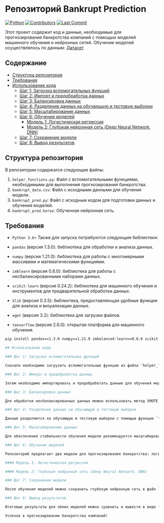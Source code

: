 # Репозиторий Bankrupt Prediction

[![Python](https://img.shields.io/badge/Python-3.7%2B-blue.svg)](https://www.python.org/downloads/release/python-370/)
[![Contributors](https://img.shields.io/github/contributors/BUBLET/bankrupt_pred.svg)](https://github.com/BUBLET/bankrupt_pred/graphs/contributors)
[![Last Commit](https://img.shields.io/github/last-commit/BUBLET/bankrupt_pred.svg)](https://github.com/BUBLET/bankrupt_pred/commits/master)  

Этот проект содержит код и данные, необходимые для прогнозирования банкротства компаний с помощью моделей машинного обучения и нейронных сетей.
Обучение моделей осуществлялось по данным: [Датасет](https://www.kaggle.com/datasets/fedesoriano/company-bankruptcy-prediction)

## Содержание

- [Структура репозитория](#структура-репозитория)
- [Требования](#Требования)
- [Использование кода](#использование-кода)
  - [Шаг 1: Загрузка вспомогательных функций](#шаг-1-загрузка-вспомогательных-функций)
  - [Шаг 2: Импорт и предобработка данных](#шаг-2-импорт-и-предобработка-данных)
  - [Шаг 3: Балансировка данных](#шаг-3-балансировка-данных)
  - [Шаг 4: Разделение данных на обучающую и тестовую выборки](#шаг-4-разделение-данных-на-обучающую-и-тестовую-выборки)
  - [Шаг 5: Масштабирование данных](#шаг-5-масштабирование-данных)
  - [Шаг 6: Обучение моделей](#шаг-6-обучение-моделей)
    - [Модель 1: Логистическая регрессия](#модель-1-логистическая-регрессия)
    - [Модель 2: Глубокая нейронная сеть (Deep Neural Network, DNN)](#модель-2-глубокая-нейронная-сеть-deep-neural-network-dnn)
  - [Шаг 7: Сохранение модели](#шаг-7-сохранение-модели)
  - [Шаг 8: Вывод результатов](#шаг-8-вывод-результатов)

## Структура репозитория

В репозитории содержатся следующие файлы:

1. `helper_functions.py`: Файл с вспомогательными функциями, необходимыми для выполнения прогнозирования банкротства.
2. `bankrupt_data.csv`: Файл с исходными данными для обучения модели.
3. `bankrupt_pred.py`: Файл с исходным кодом для подготовки данных и обучения моделей.  
4. `bankrupt_pred.keras`: Обученная нейронная сеть.

## Требования

- `Python 3.6+`
Также для запуска потребуются следующие библиотеки:

- `pandas` (версия 1.3.0): библиотека для обработки и анализа данных.
- `numpy` (версия 1.21.0): библиотека для работы с многомерными массивами и математическими функциями.
- `imblearn` (версия 0.8.0): библиотека для работы с несбалансированными наборами данных.
- `scikit-learn` (версия 0.24.2): библиотека для машинного обучения и инструментов для предварительной обработки данных.
- `klib` (версия 0.3.5): библиотека, предоставляющая удобные функции для анализа и визуализации данных.
- `wget` (версия 3.2): библиотека для загрузки файлов.
- `tensorflow` (версия 2.6.0): открытая платформа для машинного обучения.


```bash
pip install pandas==1.3.0 numpy==1.21.0 imbalanced-learn==0.8.0 scikit-learn==0.24.2 klib==0.3.5 wget==3.2 tensorflow==2.6.0

## Использование кода

### Шаг 1: Загрузка вспомогательных функций

Сначала необходимо загрузить вспомогательные функции из файла `helper_functions.py`. Если файл отсутствует в репозитории, он будет автоматически скачан из удаленного источника.

### Шаг 2: Импорт и предобработка данных

Затем необходимо импортировать и предобработать данные для обучения модели. Данные должны быть представлены в формате CSV и содержаться в файле `bankrupt_data.csv`.

### Шаг 3: Балансировка данных

Для обработки несбалансированных данных можно использовать метод SMOTE (Synthetic Minority Over-sampling Technique). Он будет применен к признакам `X` и целевой переменной `y`.

### Шаг 4: Разделение данных на обучающую и тестовую выборки

Данные разделяются на обучающую и тестовую выборки с помощью функции `train_test_split` из модуля `sklearn.model_selection`.

### Шаг 5: Масштабирование данных

Для обеспечения стабильности обучения модели рекомендуется масштабировать данные. В данном случае используется стандартизация с помощью `StandardScaler` из модуля `sklearn.preprocessing`.

### Шаг 6: Обучение моделей

Репозиторий предлагает две модели для прогнозирования банкротства: логистическую регрессию и глубокую нейронную сеть.

#### Модель 1: Логистическая регрессия

#### Модель 2: Глубокая нейронная сеть (Deep Neural Network, DNN)

### Шаг 7: Сохранение модели

После обучения моделей можно сохранить глубокую нейронную сеть в файл `bankrupt_pred.keras` с использованием метода `save` объекта модели.

### Шаг 8: Вывод результатов

Итоговые результаты для обеих моделей можно сравнить и вывести в виде таблицы.

Успехов в прогнозировании банкротства компаний!
